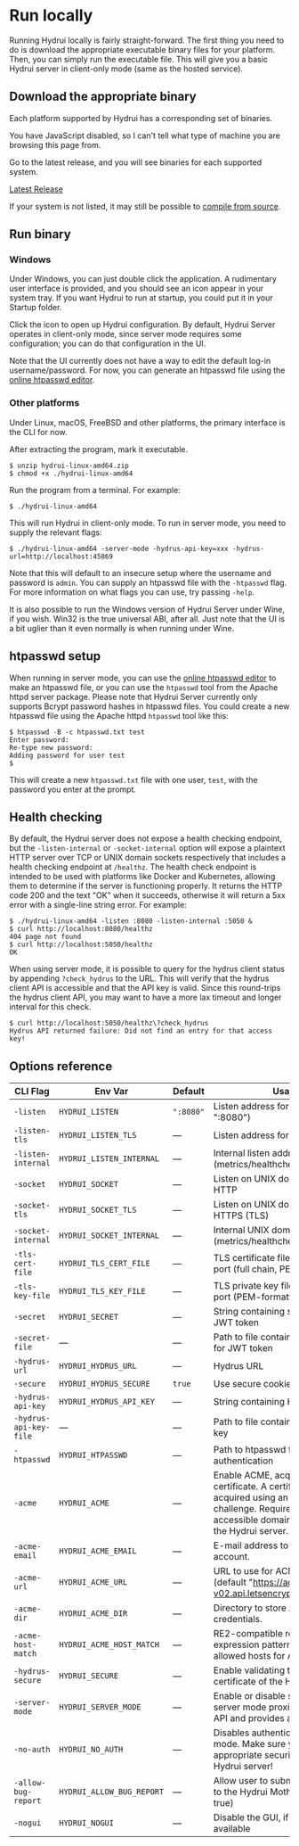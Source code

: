 # Run locally

Running Hydrui locally is fairly straight-forward. The first thing you need to do is download the appropriate executable binary files for your platform. Then, you can simply run the executable file. This will give you a basic Hydrui server in client-only mode (same as the hosted service).

## Download the appropriate binary

Each platform supported by Hydrui has a corresponding set of binaries.

<p>
<script>
;;(function() {
  const prefix = "The machine you are browsing this page from seems to be ";
  if (window.navigator.userAgent.match(/PlayStation/i)) {
    document.write(prefix + "a PlayStation?");
  } else if (window.navigator.platform.match(/iPhone/i)) {
    document.write(prefix + "an iPhone.");
  } else if (window.navigator.platform.match(/iPad/i)) {
    document.write(prefix + "an iPad.");
  } else if (window.navigator.platform.match(/Android/i) || window.navigator.userAgent.match(/Android/i)) {
    if (window.navigator.platform.match(/x86_64/i)) {
      document.write(prefix + "using Android on the AMD64 architecture.");
    } else if (window.navigator.platform.match(/aarch64/i)) {
      document.write(prefix + "using Android on the ARM64 architecture.");
    } else if (window.navigator.platform.match(/armv/i)) {
      document.write(prefix + "using Android on the ARM architecture.");
    } else {
      document.write(prefix + "an Android device.");
    }
  } else if (window.navigator.platform.match(/Linux/i)) {
    if (window.navigator.platform.match(/x86_64/i)) {
      document.write(prefix + "using Linux on the AMD64 architecture.");
    } else if (window.navigator.platform.match(/i686/i)) {
      document.write(prefix + "using Linux on the 386 architecture.");
    } else if (window.navigator.platform.match(/aarch64/i)) {
      document.write(prefix + "using Linux on the ARM64 architecture.");
    } else if (window.navigator.platform.match(/armv/i)) {
      document.write(prefix + "using Linux on the ARM architecture.");
    } else if (window.navigator.platform.match(/ppc64/i)) {
      document.write(prefix + "using Linux on the PPC64 architecture. Very cool.");
    } else if (window.navigator.platform.match(/mips/i)) {
      document.write(prefix + "using Linux on the MIPS architecture. Really?");
    } else {
      document.write(prefix + "using Linux, but I can't determine the CPU architecture.");
    }
  } else if (window.navigator.platform.match(/FreeBSD/i)) {
    if (window.navigator.platform.match(/x86_64/i)) {
      document.write(prefix + "using FreeBSD on the AMD64 architecture.");
    } else if (window.navigator.platform.match(/i686/i)) {
      document.write(prefix + "using FreeBSD on the 386 architecture.");
    } else {
      document.write(prefix + "using FreeBSD, but I can't determine the CPU architecture.");
    }
  } else if (window.navigator.platform.match(/Macintosh|MacIntel/i)) {
    document.write(prefix + "using macOS.");
  } else if (window.navigator.platform.match(/MacPPC/i)) {
    document.write(prefix + "using macOS on PowerPC");
  } else if (window.navigator.platform.match(/Mac68K/i)) {
    document.write(prefix + "using MacOS on a Motorola 68000 series. Would be very cool, but you're probably lying.");
  } else if (window.navigator.platform.match(/Win16/i)) {
    document.write(prefix + "using 16-bit Windows. Really?");
  } else if (window.navigator.platform.match(/Win32/i)) {
    document.write(prefix + "using Windows.");
  } else {
    document.write("I can't tell what type of machine you are browsing this page from.")
  }
})();
</script>
<noscript>
  You have JavaScript disabled, so I can't tell what type of machine you are browsing this page from.
</noscript>
</p>

Go to the latest release, and you will see binaries for each supported system.

<a href="https://github.com/hydrui/hydrui/releases/latest/" class="button button-primary">Latest Release</a>

If your system is not listed, it may still be possible to [compile from source](../compile-from-source/).

## Run binary

### Windows

Under Windows, you can just double click the application. A rudimentary user interface is provided, and you should see an icon appear in your system tray. If you want Hydrui to run at startup, you could put it in your Startup folder.

Click the icon to open up Hydrui configuration. By default, Hydrui Server operates in client-only mode, since server mode requires some configuration; you can do that configuration in the UI.

Note that the UI currently does not have a way to edit the default log-in username/password. For now, you can generate an htpasswd file using the [online htpasswd editor](/tools/htpasswd/).

### Other platforms

Under Linux, macOS, FreeBSD and other platforms, the primary interface is the CLI for now.

After extracting the program, mark it executable.

```console
$ unzip hydrui-linux-amd64.zip
$ chmod +x ./hydrui-linux-amd64
```

Run the program from a terminal. For example:

```console
$ ./hydrui-linux-amd64
```

This will run Hydrui in client-only mode. To run in server mode, you need to supply the relevant flags:

```console
$ ./hydrui-linux-amd64 -server-mode -hydrus-api-key=xxx -hydrus-url=http://localhost:45869
```

Note that this will default to an insecure setup where the username and password is `admin`. You can supply an htpasswd file with the `-htpasswd` flag. For more information on what flags you can use, try passing `-help`.

It is also possible to run the Windows version of Hydrui Server under Wine, if you wish. Win32 is the true universal ABI, after all. Just note that the UI is a bit uglier than it even normally is when running under Wine.

## htpasswd setup

When running in server mode, you can use the [online htpasswd editor](/tools/htpasswd/) to make an htpasswd file, or you can use the `htpasswd` tool from the Apache httpd server package. Please note that Hydrui Server currently only supports Bcrypt password hashes in htpasswd files. You could create a new htpasswd file using the Apache httpd `htpasswd` tool like this:

```console
$ htpasswd -B -c htpasswd.txt test
Enter password:
Re-type new password:
Adding password for user test
$
```

This will create a new `htpasswd.txt` file with one user, `test`, with the password you enter at the prompt.

## Health checking

By default, the Hydrui server does not expose a health checking endpoint, but the `-listen-internal` or `-socket-internal` option will expose a plaintext HTTP server over TCP or UNIX domain sockets respectively that includes a health checking endpoint at `/healthz`. The health check endpoint is intended to be used with platforms like Docker and Kubernetes, allowing them to determine if the server is functioning properly. It returns the HTTP code 200 and the text "OK" when it succeeds, otherwise it will return a 5xx error with a single-line string error. For example:

```console
$ ./hydrui-linux-amd64 -listen :8080 -listen-internal :5050 &
$ curl http://localhost:8080/healthz
404 page not found
$ curl http://localhost:5050/healthz
OK
```

When using server mode, it is possible to query for the hydrus client status by appending `?check_hydrus` to the URL. This will verify that the hydrus client API is accessible and that the API key is valid. Since this round-trips the hydrus client API, you may want to have a more lax timeout and longer interval for this check.

```console
$ curl http://localhost:5050/healthz\?check_hydrus
Hydrus API returned failure: Did not find an entry for that access key!
```

## Options reference

| CLI Flag               | Env Var                   | Default   | Usage                                                                                                                                                                  |
| ---------------------- | ------------------------- | --------- | ---------------------------------------------------------------------------------------------------------------------------------------------------------------------- |
| `-listen`              | `HYDRUI_LISTEN`           | `":8080"` | Listen address for HTTP (default ":8080")                                                                                                                              |
| `-listen-tls`          | `HYDRUI_LISTEN_TLS`       | &mdash;   | Listen address for HTTPS (TLS)                                                                                                                                         |
| `-listen-internal`     | `HYDRUI_LISTEN_INTERNAL`  | &mdash;   | Internal listen address (metrics/healthcheck/etc.)                                                                                                                     |
| `-socket`              | `HYDRUI_SOCKET`           | &mdash;   | Listen on UNIX domain socket for HTTP                                                                                                                                  |
| `-socket-tls`          | `HYDRUI_SOCKET_TLS`       | &mdash;   | Listen on UNIX domain socket for HTTPS (TLS)                                                                                                                           |
| `-socket-internal`     | `HYDRUI_SOCKET_INTERNAL`  | &mdash;   | Internal UNIX domain socket (metrics/healthcheck/etc.)                                                                                                                 |
| `-tls-cert-file`       | `HYDRUI_TLS_CERT_FILE`    | &mdash;   | TLS certificate file to use for TLS port (full chain, PEM-formatted)                                                                                                   |
| `-tls-key-file`        | `HYDRUI_TLS_KEY_FILE`     | &mdash;   | TLS private key file to use for TLS port (PEM-formatted)                                                                                                               |
| `-secret`              | `HYDRUI_SECRET`           | &mdash;   | String containing secret key for JWT token                                                                                                                             |
| `-secret-file`         | &mdash;                   | &mdash;   | Path to file containing secret key for JWT token                                                                                                                       |
| `-hydrus-url`          | `HYDRUI_HYDRUS_URL`       | &mdash;   | Hydrus URL                                                                                                                                                             |
| `-secure`              | `HYDRUI_HYDRUS_SECURE`    | `true`    | Use secure cookies                                                                                                                                                     |
| `-hydrus-api-key`      | `HYDRUI_HYDRUS_API_KEY`   | &mdash;   | String containing Hydrus API key                                                                                                                                       |
| `-hydrus-api-key-file` | &mdash;                   | &mdash;   | Path to file containing Hydrus API key                                                                                                                                 |
| `-htpasswd`            | `HYDRUI_HTPASSWD`         | &mdash;   | Path to htpasswd file for authentication                                                                                                                               |
| `-acme`                | `HYDRUI_ACME`             | &mdash;   | Enable ACME, acquire TLS certificate. A certificate will be acquired using an HTTP-01 challenge. Requires a publicly-accessible domain connected to the Hydrui server. |
| `-acme-email`          | `HYDRUI_ACME_EMAIL`       | &mdash;   | E-mail address to use for ACME account.                                                                                                                                |
| `-acme-url`            | `HYDRUI_ACME_URL`         | &mdash;   | URL to use for ACME endpoint (default "https://acme-v02.api.letsencrypt.org/directory")                                                                                |
| `-acme-dir`            | `HYDRUI_ACME_DIR`         | &mdash;   | Directory to store ACME credentials.                                                                                                                                   |
| `-acme-host-match`     | `HYDRUI_ACME_HOST_MATCH`  | &mdash;   | RE2-compatible regular expression pattern to match allowed hosts for ACME certs.                                                                                       |
| `-hydrus-secure`       | `HYDRUI_SECURE`           | &mdash;   | Enable validating the TLS certificate of the Hydrus server                                                                                                             |
| `-server-mode`         | `HYDRUI_SERVER_MODE`      | &mdash;   | Enable or disable server mode; server mode proxies the Hydrus API and provides a login page                                                                            |
| `-no-auth`             | `HYDRUI_NO_AUTH`          | &mdash;   | Disables authentication in server mode. Make sure you have appropriate security in front of the Hydrui server!                                                         |
| `-allow-bug-report`    | `HYDRUI_ALLOW_BUG_REPORT` | &mdash;   | Allow user to submit bug reports to the Hydrui Mothership (default true)                                                                                               |
| `-nogui`               | `HYDRUI_NOGUI`            | &mdash;   | Disable the GUI, if GUI support is available                                                                                                                           |
